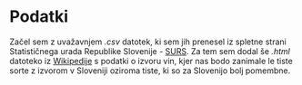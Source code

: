 # Podatki

Začel sem z uvažavnjem *.csv* datotek, ki sem jih prenesel iz spletne strani Statističnega urada Republike Slovenije - [SURS](http://pxweb.stat.si/pxweb/Database/Okolje/Okolje.asp#15).
Za tem sem dodal še *.html* datoteko iz [Wikipedije](http://en.wikipedia.org) s podatki o izvoru vin, kjer nas bodo zanimale le tiste sorte z izvorom v Sloveniji oziroma tiste, ki so za Slovenijo bolj pomembne.


